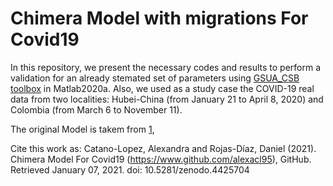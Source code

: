 # Chimera Model with migrations For Covid19

In this repository, we present the necessary codes and results to perform a validation for an already stemated set of parameters using [GSUA_CSB toolbox](https://github.com/drojasd/GSUA-CSB) in Matlab2020a. Also, we used as a study case the COVID-19 real data from two localities: Hubei-China (from January 21 to April 8, 2020) and Colombia (from March 6 to November 11).

The original Model is takem from [1](https://github.com/alexacl95/ChimeraModelForCovid19), 


Cite this work as: Catano-Lopez, Alexandra and Rojas-Díaz, Daniel (2021). Chimera Model For Covid19 (https://www.github.com/alexacl95), GitHub. Retrieved January 07, 2021. doi: 10.5281/zenodo.4425704
